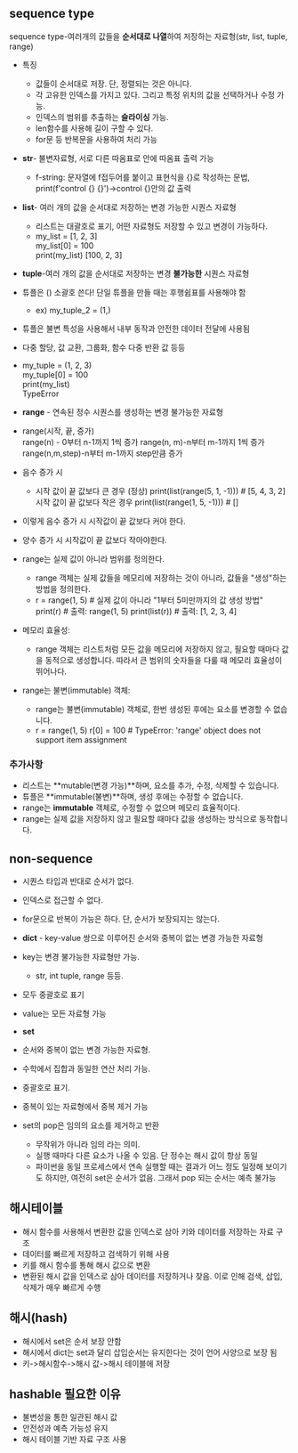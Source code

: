## sequence type

sequence type-여러개의 값들을 **순서대로 나열**하여 저장하는 자료형(str, list, tuple, range)
- 특징  
  - 값들이 순서대로 저장. 단, 정렬되는 것은 아니다.
  - 각 고유한 인덱스를 가지고 있다. 그리고 특정 위치의 값을 선택하거나 수정 가능.
  - 인덱스의 범위를 추출하는 **슬라이싱** 가능.
  - len함수를 사용해 길이 구할 수 있다.
  - for문 등 반복문을 사용하여 처리 가능
- **str**- 불변자료형, 서로 다른 따옴표로 안에  따옴표 출력 가능  
  - f-string: 문자열에 f접두어를 붙이고 표현식을 {}로 작성하는 문법, print(f'control {} {}')->control {}안의 값 출력
- **list**- 여러 개의 값을 순서대로 저장하는 변경 가능한 시퀀스 자료형  
  - 리스트는 대괄호로 표기, 어떤 자료형도 저장할 수 있고 변경이 가능하다.  
  - my_list = [1, 2, 3]  
    my_list[0] = 100  
    print(my_list)
    [100, 2, 3]

- **tuple**-여러 개의 값을 순서대로 저장하는 변경 **불가능한** 시퀀스 자료형
- 튜플은 () 소괄호 쓴다! 단일 튜플을 만들 때는 후행쉼표를 사용해야 함  
  - ex) my_tuple_2 = (1,)
- 튜플은 불변 특성을 사용해서 내부 동작과 안전한 데이터 전달에 사용됨
- 다중 할당, 값 교환, 그룹화, 함수 다중 반환 값 등등
- my_tuple = (1, 2, 3)  
  my_tuple[0] = 100   
  print(my_list)  
  TypeError

- **range** - 연속된 정수 시퀀스를 생성하는 변경 불가능한 자료형
- range(시작, 끝, 증가)  
  range(n) - 0부터 n-1까지 1씩 증가
  range(n, m)-n부터 m-1까지 1씩 증가
  range(n,m,step)-n부터 m-1까지 step만큼 증가
- 음수 증가 시  
  - 시작 값이 끝 값보다 큰 경우 (정상)
  print(list(range(5, 1, -1)))  # [5, 4, 3, 2]
  시작 값이 끝 값보다 작은 경우
  print(list(range(1, 5, -1)))  # []
- 이렇게 음수 증가 시 시작값이 끝 값보다 커야 한다.
- 양수 증가 시 시작값이 끝 값보다 작아야한다.
- range는 실제 값이 아니라 범위를 정의한다.  
  - range 객체는 실제 값들을 메모리에 저장하는 것이 아니라, 값들을 "생성"하는 방법을 정의한다.
  - r = range(1, 5)  # 실제 값이 아니라 "1부터 5미만까지의 값 생성 방법"
  print(r)  # 출력: range(1, 5)
  print(list(r))  # 출력: [1, 2, 3, 4]

- 메모리 효율성:  
  - range 객체는 리스트처럼 모든 값을 메모리에 저장하지 않고, 필요할 때마다 값을 동적으로 생성합니다. 따라서 큰 범위의 숫자들을 다룰 때 메모리 효율성이 뛰어나다.

- range는 불변(immutable) 객체:  
  - range는 불변(immutable) 객체로, 한번 생성된 후에는 요소를 변경할 수 없습니다.  
  - r = range(1, 5)
  r[0] = 100  # TypeError: 'range' object does not support item assignment

### 추가사항
- 리스트는 **mutable(변경 가능)**하며, 요소를 추가, 수정, 삭제할 수 있습니다.
- 튜플은 **immutable(불변)**하며, 생성 후에는 수정할 수 없습니다.
- range는 **immutable** 객체로, 수정할 수 없으며 메모리 효율적이다.
- range는 실제 값을 저장하지 않고 필요할 때마다 값을 생성하는 방식으로 동작합니다.

## non-sequence
- 시퀀스 타입과 반대로 순서가 없다.
- 인덱스로 접근할 수 없다.
- for문으로 반복이 가능은 하다. 단, 순서가 보장되지는 않는다.  

- **dict** - key-value 쌍으로 이루어진 순서와 중복이 없는 변경 가능한 자료형
- key는 변경 불가능한 자료형만 가능.  
  - str, int tuple, range 등등.
- 모두 중괄호로 표기
- value는 모든 자료형 가능  

- **set**
- 순서와 중복이 없는 변경 가능한 자료형.
- 수학에서 집합과 동일한 연산 처리 가능.
- 중괄호로 표기.
- 중복이 있는 자료형에서 중복 제거 가능
- set의 pop은 임의의 요소를 제거하고 반환  
  - 무작위가 아니라 임의 라는 의미. 
  - 실행 때마다 다른 요소가 나올 수 있음. 단 정수는 해시 값이 항상 동일
  - 파이썬을 동일 프로세스에서 연속 실행할 때는 결과가 어느 정도 일정해 보이기도 하지만, 여전히 set은 순서가 없음. 그래서 pop 되는 순서는 예측 불가능

## 해시테이블
- 해시 함수를 사용해서 변환한 값을 인덱스로 삼아 키와 데이터를 저장하는 자료 구조
- 데이터를 빠르게 저장하고 검색하기 위해 사용
- 키를 해시 함수를 통해 해시 값으로 변환
- 변환된 해시 값을 인덱스로 삼아 데이터를 저장하거나 찾음. 이로 인해 검색, 삽입, 삭제가 매우 빠르게 수행
## 해시(hash)
- 해시에서 set은 순서 보장 안함
- 해시에서 dict는 set과 달리 삽입순서는 유지한다는 것이 언어 사양으로 보장 됨
- 키->해시함수->해시 값->해시 테이블에 저장

## hashable  필요한 이유
- 불변성을 통한 일관된 해시 값
- 안전성과 예측 가능성 유지
- 해시 테이블 기반 자료 구조 사용